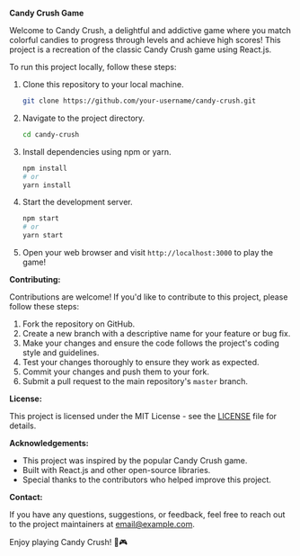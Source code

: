 **Candy Crush Game**

Welcome to Candy Crush, a delightful and addictive game where you match colorful candies to progress through levels and achieve high scores! This project is a recreation of the classic Candy Crush game using React.js.

To run this project locally, follow these steps:

1. Clone this repository to your local machine.
   
   ```bash
   git clone https://github.com/your-username/candy-crush.git
   ```

2. Navigate to the project directory.
   
   ```bash
   cd candy-crush
   ```

3. Install dependencies using npm or yarn.
   
   ```bash
   npm install
   # or
   yarn install
   ```

4. Start the development server.
   
   ```bash
   npm start
   # or
   yarn start
   ```

5. Open your web browser and visit `http://localhost:3000` to play the game!

**Contributing:**

Contributions are welcome! If you'd like to contribute to this project, please follow these steps:

1. Fork the repository on GitHub.
2. Create a new branch with a descriptive name for your feature or bug fix.
3. Make your changes and ensure the code follows the project's coding style and guidelines.
4. Test your changes thoroughly to ensure they work as expected.
5. Commit your changes and push them to your fork.
6. Submit a pull request to the main repository's `master` branch.

**License:**

This project is licensed under the MIT License - see the [LICENSE](LICENSE) file for details.

**Acknowledgements:**

- This project was inspired by the popular Candy Crush game.
- Built with React.js and other open-source libraries.
- Special thanks to the contributors who helped improve this project.

**Contact:**

If you have any questions, suggestions, or feedback, feel free to reach out to the project maintainers at [email@example.com](mailto:email@example.com).

Enjoy playing Candy Crush! 🍬🎮
